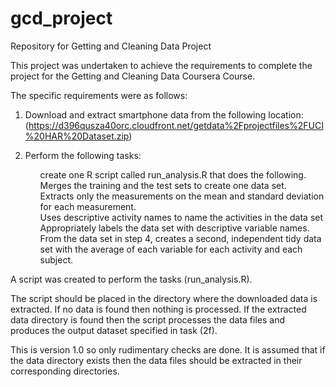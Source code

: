 # gcd_project
Repository for Getting and Cleaning Data Project

This project was undertaken to achieve the requirements to complete the project for the Getting and Cleaning Data Coursera Course.

The specific requirements were as follows:

1. Download and extract smartphone data from the following location: (https://d396qusza40orc.cloudfront.net/getdata%2Fprojectfiles%2FUCI%20HAR%20Dataset.zip)

2. Perform the following tasks:
    <ul> create one R script called run_analysis.R that does the following. </ul>
    <ul> Merges the training and the test sets to create one data set. </ul>
    <ul> Extracts only the measurements on the mean and standard deviation for each measurement. </ul>
    <ul> Uses descriptive activity names to name the activities in the data set </ul>
    <ul> Appropriately labels the data set with descriptive variable names. </ul>
    <ul> From the data set in step 4, creates a second, independent tidy data set with the average of each variable for            each activity and each subject. </ul>

A script was created to perform the tasks (run_analysis.R).  

The script should be placed in the directory where the downloaded data is extracted.  If no data is found then nothing is processed.  If the extracted data directory is found then the script processes the data files and produces the output dataset specified in task (2f).

This is version 1.0 so only rudimentary checks are done.  It is assumed that if the data directory exists then the data files should be extracted in their corresponding directories.

